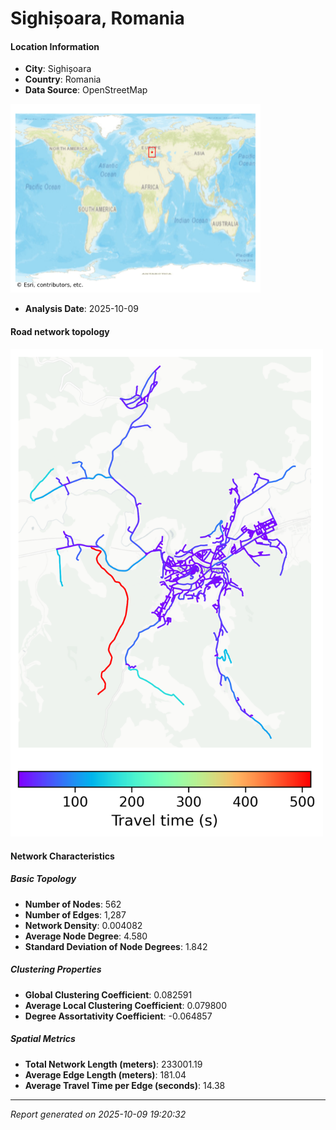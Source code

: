 # Sighișoara, Romania

#### Location Information

- **City**: Sighișoara
- **Country**: Romania
- **Data Source**: OpenStreetMap
<img src="Sighișoara_location.png" alt="Sighișoara Location Map" width="400" />

- **Analysis Date**: 2025-10-09

#### Road network topology

<img src="Sighișoara_network_map.png" alt="Sighișoara Road Network Map" width="500"/>

#### Network Characteristics

##### Basic Topology

- **Number of Nodes**: 562
- **Number of Edges**: 1,287
- **Network Density**: 0.004082
- **Average Node Degree**: 4.580
- **Standard Deviation of Node Degrees**: 1.842

##### Clustering Properties

- **Global Clustering Coefficient**: 0.082591
- **Average Local Clustering Coefficient**: 0.079800
- **Degree Assortativity Coefficient**: -0.064857

##### Spatial Metrics

- **Total Network Length (meters)**: 233001.19
- **Average Edge Length (meters)**: 181.04
- **Average Travel Time per Edge (seconds)**: 14.38

---
*Report generated on 2025-10-09 19:20:32*
